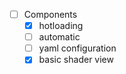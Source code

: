 - [ ] Components
  - [x]  hotloading
    - [ ] automatic
    - [ ] yaml configuration 
  - [x]  basic shader view 